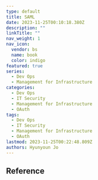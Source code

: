 ```yaml
---
type: default
title: SAML
date: 2023-11-25T00:10:18.380Z
description: ""
linkTitle: ""
nav_weight: 1
nav_icon:
  vendor: bs
  name: book
  color: indigo
featured: true
series:
  - Dev Ops
  - Management for Infrastructure
categories:
  - Dev Ops
  - IT Security
  - Management for Infrastructure
  - OAuth
tags:
  - Dev Ops
  - IT Security
  - Management for Infrastructure
  - OAuth
lastmod: 2023-11-25T00:22:48.809Z
authors: Hyunyoun Jo
---
```


## Reference
